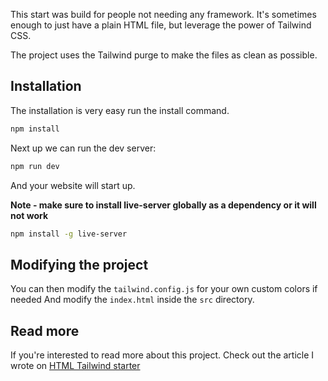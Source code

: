 
This start was build for people not needing any framework.
It's sometimes enough to just have a plain HTML file, but leverage the power of Tailwind CSS.

The project uses the Tailwind purge to make the files as clean as possible.

## Installation

The installation is very easy run the install command.

```bash
npm install
```

Next up we can run the dev server:

```bash
npm run dev
```

And your website will start up.

**Note - make sure to install live-server globally as a dependency or it will not work**

```bash
npm install -g live-server
```

## Modifying the project

You can then modify the `tailwind.config.js` for your own custom colors if needed
And modify the `index.html` inside the `src` directory.

## Read more

If you're interested to read more about this project.
Check out the article I wrote on [HTML Tailwind starter](https://daily-dev-tips.com/posts/plain-html-starter-with-tailwind-css/)
